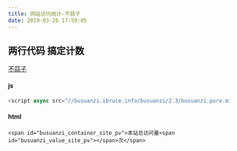 ```yaml
---
title: 网站访问统计-不蒜子
date: 2019-03-26 17:59:05
---
```

## 两行代码 搞定计数
[不蒜子](https://busuanzi.ibruce.info/ )

#### js 
```js
<script async src="//busuanzi.ibruce.info/busuanzi/2.3/busuanzi.pure.mini.js"></script>
```

#### html
```
<span id="busuanzi_container_site_pv">本站总访问量<span id="busuanzi_value_site_pv"></span>次</span>

```
  